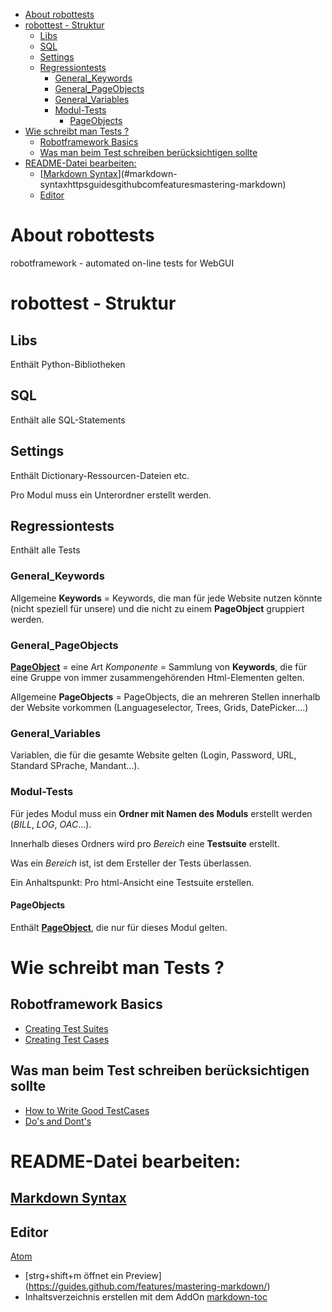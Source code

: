 <!-- TOC depthFrom:1 depthTo:6 withLinks:1 updateOnSave:1 orderedList:0 -->

- [About robottests](#about-robottests)
- [robottest - Struktur](#robottest-struktur)
	- [Libs](#libs)
	- [SQL](#sql)
	- [Settings](#settings)
	- [Regressiontests](#regressiontests)
		- [General_Keywords](#generalkeywords)
		- [General_PageObjects](#generalpageobjects)
		- [General_Variables](#generalvariables)
		- [Modul-Tests](#modul-tests)
			- [PageObjects](#pageobjects)
- [Wie schreibt man Tests ?](#wie-schreibt-man-tests-)
	- [Robotframework Basics](#robotframework-basics)
	- [Was man beim Test schreiben berücksichtigen sollte](#was-man-beim-test-schreiben-berücksichtigen-sollte)
- [README-Datei bearbeiten:](#readme-datei-bearbeiten)
	- [[Markdown Syntax](https://guides.github.com/features/mastering-markdown/)](#markdown-syntaxhttpsguidesgithubcomfeaturesmastering-markdown)
	- [Editor](#editor)

<!-- /TOC -->
# About robottests
robotframework - automated on-line tests for WebGUI

# robottest - Struktur

## Libs
Enthält Python-Bibliotheken

## SQL
Enthält alle SQL-Statements

## Settings
Enthält Dictionary-Ressourcen-Dateien etc.

Pro Modul muss ein Unterordner erstellt werden.


## Regressiontests
Enthält alle Tests

### General_Keywords
Allgemeine **Keywords** = Keywords, die man für jede Website nutzen könnte (nicht speziell für unsere) und die nicht zu einem **PageObject** gruppiert werden.

### General_PageObjects
**[PageObject](https://martinfowler.com/bliki/PageObject.html)** = eine Art _Komponente_ = Sammlung von **Keywords**, die für eine Gruppe von immer zusammengehörenden Html-Elementen gelten.

Allgemeine **PageObjects** = PageObjects, die an mehreren Stellen innerhalb der Website vorkommen (Languageselector, Trees, Grids, DatePicker....)

### General_Variables
Variablen, die für die gesamte Website gelten (Login, Password, URL, Standard SPrache, Mandant...).

### Modul-Tests
Für jedes Modul muss ein **Ordner mit Namen des Moduls** erstellt werden (_BILL_, _LOG_, _OAC_...).

Innerhalb dieses Ordners wird pro _Bereich_ eine **Testsuite** erstellt.

Was ein _Bereich_ ist, ist dem Ersteller der Tests überlassen.

Ein Anhaltspunkt: Pro html-Ansicht eine Testsuite erstellen.

#### PageObjects
Enthält **[PageObject](https://martinfowler.com/bliki/PageObject.html)**, die nur für dieses Modul gelten.

# Wie schreibt man Tests ?
## Robotframework Basics
- [Creating Test Suites](https://github.com/robotframework/robotframework/blob/master/doc/userguide/src/CreatingTestData/CreatingTestSuites.rst)
- [Creating Test Cases](https://github.com/robotframework/robotframework/blob/master/doc/userguide/src/CreatingTestData/CreatingTestCases.rst)
## Was man beim Test schreiben berücksichtigen sollte
- [How to Write Good TestCases](https://github.com/robotframework/HowToWriteGoodTestCases/blob/master/HowToWriteGoodTestCases.rst)
- [Do's and Dont's](https://de.slideshare.net/pekkaklarck/robot-framework-dos-and-donts)


# README-Datei bearbeiten:
## [Markdown Syntax](https://guides.github.com/features/mastering-markdown/)
## Editor
[Atom](https://atom.io/)
- [strg+shift+m öffnet ein Preview] (https://guides.github.com/features/mastering-markdown/)
- Inhaltsverzeichnis erstellen mit dem AddOn [markdown-toc](https://atom.io/packages/markdown-toc)
